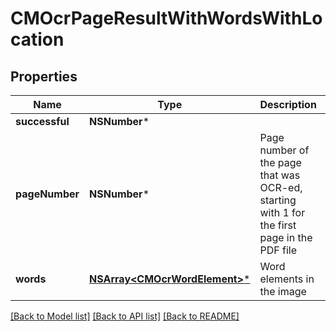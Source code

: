 # CMOcrPageResultWithWordsWithLocation

## Properties
Name | Type | Description | Notes
------------ | ------------- | ------------- | -------------
**successful** | **NSNumber*** |  | [optional] 
**pageNumber** | **NSNumber*** | Page number of the page that was OCR-ed, starting with 1 for the first page in the PDF file | [optional] 
**words** | [**NSArray&lt;CMOcrWordElement&gt;***](CMOcrWordElement.md) | Word elements in the image | [optional] 

[[Back to Model list]](../README.md#documentation-for-models) [[Back to API list]](../README.md#documentation-for-api-endpoints) [[Back to README]](../README.md)


